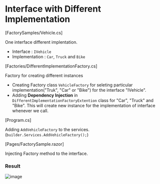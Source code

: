 # Interface with Different Implementation

[FactorySamples/Vehicle.cs]

One interface different implentation.
- Interface : ```IVehicle```
- Implementation : ```Car```, ```Truck``` and ```Bike```

[Factories/DifferentImplementationFactory.cs]

Factory for creating different instances
- Creating Factory class ```VehicleFactory``` for seleting particular implementation("Truk", "Car" or "Bike") for the interface "IVehicle".
- Adding **Dependency Injection** in ```DifferentImplementationFactoryExtention``` class for "Car", "Truck" and "Bike". This will create new instance for the implementation of interface whenever we call.

[Program.cs]

Adding ```AddVehicleFactory``` to the services. (```builder.Services.AddVehicleFactory();```)

[Pages/FactorySample.razor]

Injecting Factory method to the interface.

### Result
![image](https://user-images.githubusercontent.com/55933789/229767759-65b36472-87e5-4e24-8997-17f9b83f5282.png)
